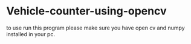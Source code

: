 # Vehicle-counter-using-opencv

to use run this program please make sure you have open cv and numpy installed in your pc. 
